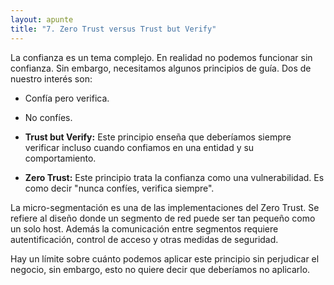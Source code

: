 ```yaml
---
layout: apunte
title: "7. Zero Trust versus Trust but Verify"
---
```


La confianza es un tema complejo. En realidad no podemos funcionar sin confianza. Sin embargo, necesitamos algunos principios de guía. Dos de nuestro interés son:

- Confía pero verifica.
- No confíes.

- **Trust but Verify:** Este principio enseña que deberíamos siempre verificar incluso cuando confiamos en una entidad y su comportamiento.
- **Zero Trust:** Este principio trata la confianza como una vulnerabilidad. Es como decir "nunca confíes, verifica siempre".

La micro-segmentación es una de las implementaciones del Zero Trust. Se refiere al diseño donde un segmento de red puede ser tan pequeño como un solo host. Además la comunicación entre segmentos requiere autentificación, control de acceso y otras medidas de seguridad.

Hay un límite sobre cuánto podemos aplicar este principio sin perjudicar el negocio, sin embargo, esto no quiere decir que deberíamos no aplicarlo.